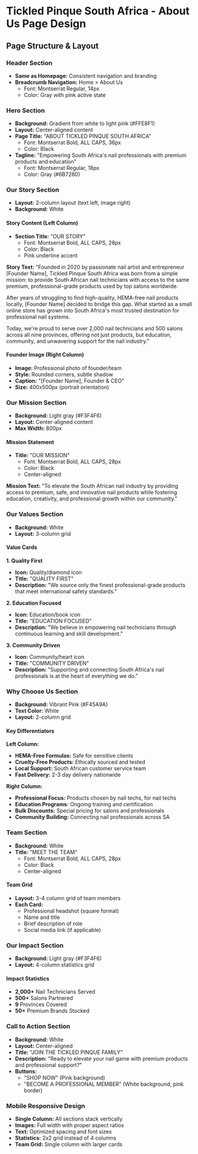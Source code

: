 # Tickled Pinque South Africa - About Us Page Design

## Page Structure & Layout

### Header Section
- **Same as Homepage:** Consistent navigation and branding
- **Breadcrumb Navigation:** Home > About Us
  - Font: Montserrat Regular, 14px
  - Color: Gray with pink active state

### Hero Section
- **Background:** Gradient from white to light pink (#FFE8F1)
- **Layout:** Center-aligned content
- **Page Title:** "ABOUT TICKLED PINQUE SOUTH AFRICA"
  - Font: Montserrat Bold, ALL CAPS, 36px
  - Color: Black
- **Tagline:** "Empowering South Africa's nail professionals with premium products and education"
  - Font: Montserrat Regular, 18px
  - Color: Gray (#6B7280)

### Our Story Section
- **Layout:** 2-column layout (text left, image right)
- **Background:** White

#### Story Content (Left Column)
- **Section Title:** "OUR STORY"
  - Font: Montserrat Bold, ALL CAPS, 28px
  - Color: Black
  - Pink underline accent

**Story Text:**
"Founded in 2020 by passionate nail artist and entrepreneur [Founder Name], Tickled Pinque South Africa was born from a simple mission: to provide South African nail technicians with access to the same premium, professional-grade products used by top salons worldwide.

After years of struggling to find high-quality, HEMA-free nail products locally, [Founder Name] decided to bridge this gap. What started as a small online store has grown into South Africa's most trusted destination for professional nail systems.

Today, we're proud to serve over 2,000 nail technicians and 500 salons across all nine provinces, offering not just products, but education, community, and unwavering support for the nail industry."

#### Founder Image (Right Column)
- **Image:** Professional photo of founder/team
- **Style:** Rounded corners, subtle shadow
- **Caption:** "[Founder Name], Founder & CEO"
- **Size:** 400x500px (portrait orientation)

### Our Mission Section
- **Background:** Light gray (#F3F4F6)
- **Layout:** Center-aligned content
- **Max Width:** 800px

#### Mission Statement
- **Title:** "OUR MISSION"
  - Font: Montserrat Bold, ALL CAPS, 28px
  - Color: Black
  - Center-aligned

**Mission Text:**
"To elevate the South African nail industry by providing access to premium, safe, and innovative nail products while fostering education, creativity, and professional growth within our community."

### Our Values Section
- **Background:** White
- **Layout:** 3-column grid

#### Value Cards
**1. Quality First**
- **Icon:** Quality/diamond icon
- **Title:** "QUALITY FIRST"
- **Description:** "We source only the finest professional-grade products that meet international safety standards."

**2. Education Focused**
- **Icon:** Education/book icon
- **Title:** "EDUCATION FOCUSED"
- **Description:** "We believe in empowering nail technicians through continuous learning and skill development."

**3. Community Driven**
- **Icon:** Community/heart icon
- **Title:** "COMMUNITY DRIVEN"
- **Description:** "Supporting and connecting South Africa's nail professionals is at the heart of everything we do."

### Why Choose Us Section
- **Background:** Vibrant Pink (#F45A9A)
- **Text Color:** White
- **Layout:** 2-column grid

#### Key Differentiators
**Left Column:**
- **HEMA-Free Formulas:** Safe for sensitive clients
- **Cruelty-Free Products:** Ethically sourced and tested
- **Local Support:** South African customer service team
- **Fast Delivery:** 2-3 day delivery nationwide

**Right Column:**
- **Professional Focus:** Products chosen by nail techs, for nail techs
- **Education Programs:** Ongoing training and certification
- **Bulk Discounts:** Special pricing for salons and professionals
- **Community Building:** Connecting nail professionals across SA

### Team Section
- **Background:** White
- **Title:** "MEET THE TEAM"
  - Font: Montserrat Bold, ALL CAPS, 28px
  - Color: Black
  - Center-aligned

#### Team Grid
- **Layout:** 3-4 column grid of team members
- **Each Card:**
  - Professional headshot (square format)
  - Name and title
  - Brief description of role
  - Social media link (if applicable)

### Our Impact Section
- **Background:** Light gray (#F3F4F6)
- **Layout:** 4-column statistics grid

#### Impact Statistics
- **2,000+** Nail Technicians Served
- **500+** Salons Partnered
- **9** Provinces Covered
- **50+** Premium Brands Stocked

### Call to Action Section
- **Background:** White
- **Layout:** Center-aligned
- **Title:** "JOIN THE TICKLED PINQUE FAMILY"
- **Description:** "Ready to elevate your nail game with premium products and professional support?"
- **Buttons:**
  - "SHOP NOW" (Pink background)
  - "BECOME A PROFESSIONAL MEMBER" (White background, pink border)

### Mobile Responsive Design
- **Single Column:** All sections stack vertically
- **Images:** Full width with proper aspect ratios
- **Text:** Optimized spacing and font sizes
- **Statistics:** 2x2 grid instead of 4 columns
- **Team Grid:** Single column with larger cards
